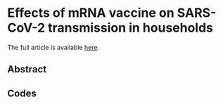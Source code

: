 # Effects of mRNA vaccine on SARS-CoV-2 transmission in households

The full article is available [here]().

## Abstract

## Codes 
